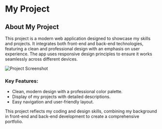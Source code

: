 # My Project

## About My Project

This project is a modern web application designed to showcase my skills and projects. It integrates both front-end and back-end technologies, featuring a clean and professional design with an emphasis on user experience. The app uses responsive design principles to ensure it works seamlessly across different devices.

![Project Screenshot](https://i.ibb.co/N20NSLW/Screenshot-63.png)

### Key Features:
- Clean, modern design with a professional color palette.
- Display of my projects with detailed descriptions.
- Easy navigation and user-friendly layout.

This project reflects my coding and design skills, combining my background in front-end and back-end development to create a comprehensive portfolio.
